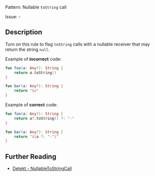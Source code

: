 Pattern: Nullable `toString` call

Issue: -

## Description

Turn on this rule to flag `toString` calls with a nullable receiver that may return the string `null`.

Example of **incorrect** code:

```kotlin
fun foo(a: Any?): String {
    return a.toString()
}

fun bar(a: Any?): String {
    return "$a"
}
```

Example of **correct** code:

```kotlin
fun foo(a: Any?): String {
    return a?.toString() ?: "-"
}

fun bar(a: Any?): String {
    return "${a ?: "-"}"
}
```

## Further Reading

* [Detekt - NullableToStringCall](https://detekt.dev/docs/rules/potential-bugs/#nullabletostringcall)